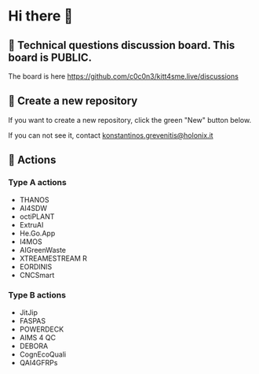 # Hi there 👋

## 🍿 Technical questions discussion board. This board is PUBLIC.

The board is here <https://github.com/c0c0n3/kitt4sme.live/discussions>

## 🍿 Create a new repository

If you want to create a new repository, click the green "New" button below.

If you can not see it, contact <konstantinos.grevenitis@holonix.it>

## 🍿 Actions

### Type A actions

- THANOS	
- AI4SDW	
- octiPLANT	
- ExtruAI	
- He.Go.App	
- I4MOS	
- AIGreenWaste	
- XTREAMESTREAM	R
- EORDINIS	
- CNCSmart

### Type B actions

- JitJip	
- FASPAS	
- POWERDECK	
- AIMS 4 QC	
- DEBORA	
- CognEcoQuali	
- QAI4GFRPs

<!--

**Here are some ideas to get you started:**

🙋‍♀️ A short introduction - what is your organization all about?
🌈 Contribution guidelines - how can the community get involved?
👩‍💻 Useful resources - where can the community find your docs? Is there anything else the community should know?
🍿 Fun facts - what does your team eat for breakfast?
🧙 Remember, you can do mighty things with the power of [Markdown](https://docs.github.com/github/writing-on-github/getting-started-with-writing-and-formatting-on-github/basic-writing-and-formatting-syntax)
-->
